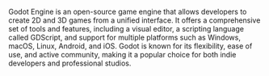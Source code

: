 Godot Engine is an open-source game engine that allows developers to create 2D and 3D games from a unified interface. It offers a comprehensive set of tools and features, including a visual editor, a scripting language called GDScript, and support for multiple platforms such as Windows, macOS, Linux, Android, and iOS. Godot is known for its flexibility, ease of use, and active community, making it a popular choice for both indie developers and professional studios.
